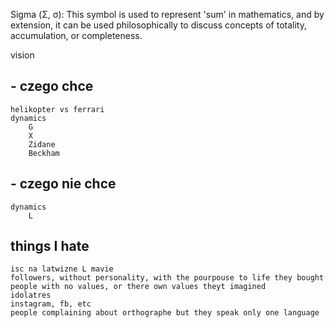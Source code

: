 Sigma (Σ, σ): This symbol is used to represent 'sum' in mathematics, and by extension, it can be used philosophically to discuss concepts of totality, accumulation, or completeness.

vision 

## - czego chce 
    helikopter vs ferrari
    dynamics 
        G
        X
        Zidane
        Beckham    

## - czego nie chce
    dynamics
        L 

## things I hate 
    isc na latwizne L mavie 
    followers, without personality, with the pourpouse to life they bought
    people with no values, or there own values theyt imagined
    idolatres
    instagram, fb, etc
    people complaining about orthographe but they speak only one language

